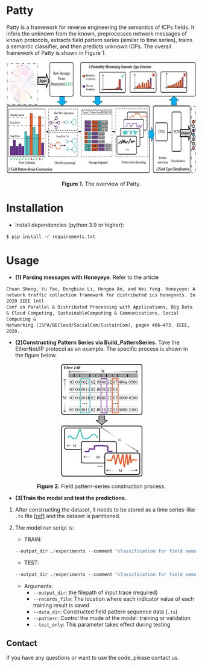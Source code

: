 
# Patty
Patty is a framework for reverse engineering the semantics of ICPs fields. 
It infers the unknown from the known, preprocesses network messages of known protocols,
extracts field pattern series (similar to time series), trains a semantic classifier, and then predicts unknown ICPs.
The overall framework of Patty is shown in Figure 1.
<p align="center">
<img src=".\pic\framework.png" height = "300" alt="" align=center />
<br><br>
<b>Figure 1.</b> The overview of Patty.
</p>

# Installation
- Install dependencies (python 3.9 or higher):
```
$ pip install -r requirements.txt
```

# Usage
- **(1) Parsing messages with Honeyeye.**
Refer to the article
```
Chuan Sheng, Yu Yao, Dongbiao Li, Hongna An, and Wei Yang. Honeyeye: A network traffic collection framework for distributed ics honeynets. In 2020 IEEE Intl
Conf on Parallel & Distributed Processing with Applications, Big Data & Cloud Computing, SustainableComputing & Communications, Social Computing & 
Networking (ISPA/BDCloud/SocialCom/SustainCom), pages 466–473. IEEE, 2020.
```

- **(2)Constructing Pattern Series via Build_PatternSeries.**
Take the EtherNet/IP protocol as an example. The specific process is shown in the figure below.
<p align="center">
<img src=".\pic\field_series_build.png" height = "300" alt="" align=center />
<br><br>
<b>Figure 2.</b> Field pattern-series construction process.
</p>

- **(3)Train the model and test the predictions.**
1. After constructing the dataset, it needs to be stored as a time series-like `.ts` file [[ref]](https://www.sktime.net/en/latest/api_reference/file_specifications/ts.html#overview) and the dataset is partitioned.
2. The model run script is:
	- TRAIN:
	```python
    --output_dir ./experiments --comment "classification for field semantic" --name ModbusTcp_fromScratch --records_file Classification_records.xls --data_dir ./Multivariate_ts/ModbusTcp --data_class tsra --pattern TRAIN --val_pattern TEST --epochs 100 --lr 0.001 --batch_size 16 --optimizer RAdam --pos_encoding learnable --task classification --key_metric accuracy.
	```

	- TEST:
	```python
    --output_dir ./experiments --comment "classification for field semantic" --name ModbusTcp_fromScratch --records_file Classification_records.xls --data_dir ./Multivariate_ts/ModbusTcp --data_class tsra --pattern TRAIN --val_pattern TEST --epochs 100 --lr 0.001 --batch_size 16 --optimizer RAdam --pos_encoding learnable --task classification --key_metric accuracy --test_only testset.
	```
 
    - Arguments: </br>
    	- `--output_dir`: the filepath of input trace (required)</br>
        - `--records_file`: The location where each indicator value of each training result is saved</br>
    	- `--data_dir`: Constructed field pattern sequence data (`.ts`)</br>
        - `--pattern`: Control the mode of the model: training or validation</br>
        - `--test_only`: This parameter takes effect during testing</br>
        

## Contact

If you have any questions or want to use the code, please contact us.
